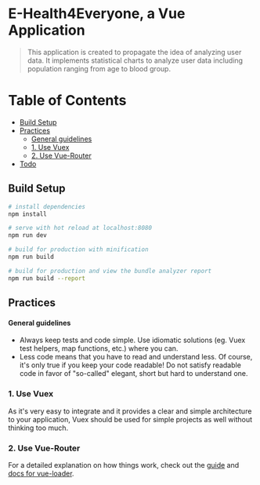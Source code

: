 #
# E-Health4Everyone, a Vue Application

> This application is created to propagate the idea of analyzing user data. It implements statistical charts to analyze user data including population ranging from age to blood group.

# Table of Contents
  * [Build Setup](#build-setup)
  * [Practices](#practices)
    * [General guidelines](#general-guidelines)
    * [1. Use Vuex](#1-use-vuex)
    * [2. Use Vue-Router](#1-use-vue-router)
  * [Todo](#todo)


## Build Setup

``` bash
# install dependencies
npm install

# serve with hot reload at localhost:8080
npm run dev

# build for production with minification
npm run build

# build for production and view the bundle analyzer report
npm run build --report
```

## Practices
#### General guidelines
- Always keep tests and code simple. Use idiomatic solutions (eg. Vuex test helpers, map functions, etc.) where you can.
- Less code means that you have to read and understand less. Of course, it's only true if you keep your code readable! Do not satisfy readable code in favor of "so-called" elegant, short but hard to understand one.

### 1. Use Vuex
As it's very easy to integrate and it provides a clear and simple architecture to your application, Vuex should be used for simple projects as well without thinking too much.

### 2. Use Vue-Router


For a detailed explanation on how things work, check out the [guide](http://vuejs-templates.github.io/webpack/) and [docs for vue-loader](http://vuejs.github.io/vue-loader).
